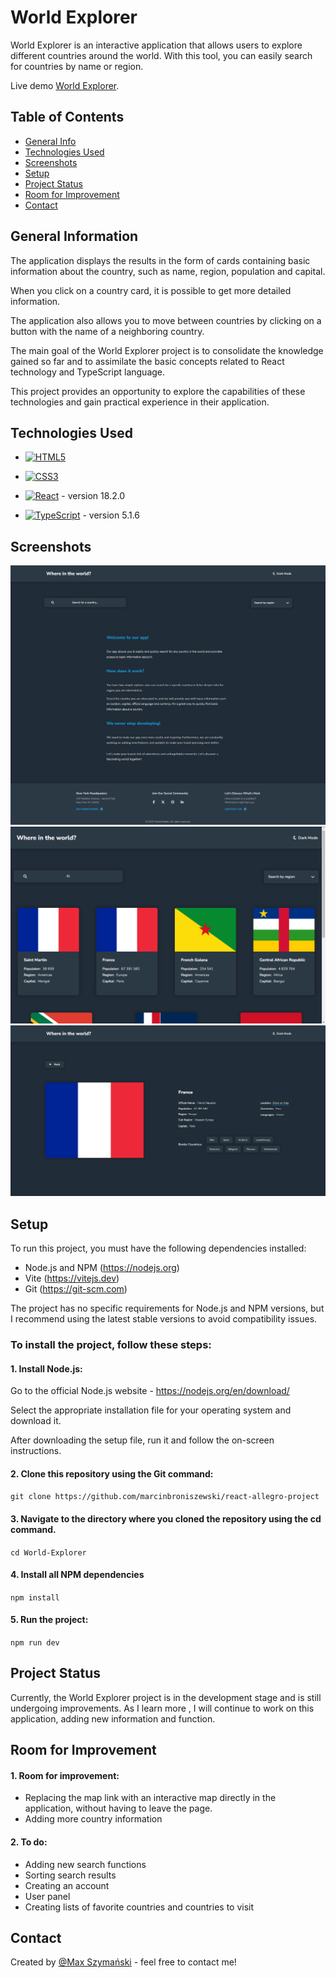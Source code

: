 # World Explorer

World Explorer is an interactive application that allows users to explore different countries around the world.
With this tool, you can easily search for countries by name or region.

Live demo [World Explorer](https://zig94.github.io/World-Explorer/).

## Table of Contents

- [General Info](#general-information)
- [Technologies Used](#technologies-used)
- [Screenshots](#screenshots)
- [Setup](#setup)
- [Project Status](#project-status)
- [Room for Improvement](#room-for-improvement)
- [Contact](#contact)

## General Information

The application displays the results in the form of cards containing basic information about the country, such as name, region, population and capital.

When you click on a country card, it is possible to get more detailed information.

The application also allows you to move between countries by clicking on a button with the name of a neighboring country.

The main goal of the World Explorer project is to consolidate the knowledge gained so far and to assimilate the basic concepts related to React technology and TypeScript language.

This project provides an opportunity to explore the capabilities of these technologies and gain practical experience in their application.

## Technologies Used

- [![HTML5](https://img.shields.io/badge/-HTML5-E34F26?style=flat-square&logo=html5&logoColor=white&link=https://github.com/Zig94/)](https://github.com/Zig94/)

- [![CSS3](https://img.shields.io/badge/-CSS3-1572B6?style=flat-square&logo=css3&link=https://github.com/Zig94/)](https://github.com/Zig94/)

- [![React](https://img.shields.io/badge/-React-black?style=flat-square&logo=react)](https://github.com/Zig94/) - version 18.2.0

- [![TypeScript](https://img.shields.io/badge/-TypeScript-007ACC?style=flat-square&logo=typescript&link=https://github.com/Zig94/)](https://github.com/Zig94/) - version 5.1.6

## Screenshots

![Start](./public/screenshots/app-screen1.png)
![Search](./public/screenshots/app-screen2.png)
![Details](./public/screenshots/app-screen3.png)

## Setup

To run this project, you must have the following dependencies installed:

- Node.js and NPM (https://nodejs.org)
- Vite (https://vitejs.dev)
- Git (https://git-scm.com)

The project has no specific requirements for Node.js and NPM versions, but I recommend using the latest stable versions to avoid compatibility issues.

### To install the project, follow these steps:

#### 1. Install Node.js:

Go to the official Node.js website - https://nodejs.org/en/download/

Select the appropriate installation file for your operating system and download it.

After downloading the setup file, run it and follow the on-screen instructions.

#### 2. Clone this repository using the Git command:

`git clone https://github.com/marcinbroniszewski/react-allegro-project`

#### 3. Navigate to the directory where you cloned the repository using the cd command.

`cd World-Explorer`

#### 4. Install all NPM dependencies

`npm install`

#### 5. Run the project:

`npm run dev`

## Project Status

Currently, the World Explorer project is in the development stage and is still undergoing improvements. As I learn more , I will continue to work on this application, adding new information and function.

## Room for Improvement

#### 1. Room for improvement:

- Replacing the map link with an interactive map directly in the application, without having to leave the page.
- Adding more country information

#### 2. To do:

- Adding new search functions
- Sorting search results
- Creating an account
- User panel
- Creating lists of favorite countries and countries to visit

## Contact

Created by [@Max Szymański](https://github.com/Zig94) - feel free to contact me!
